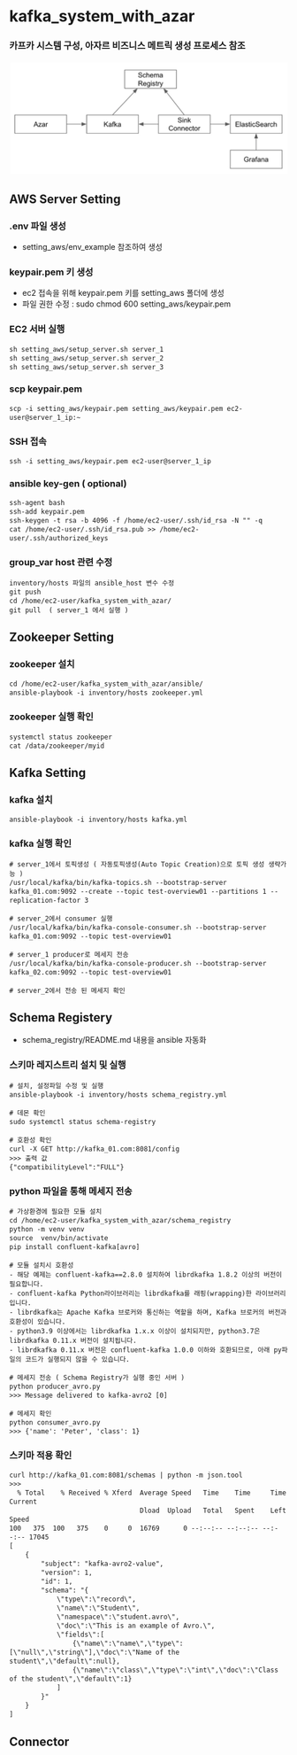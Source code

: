 # kafka_system_with_azar
### 카프카 시스템 구성, 아자르 비즈니스 메트릭 생성 프로세스 참조
<img src="image/architecture_azar.png" width="600">

## AWS Server Setting
### .env 파일 생성
- setting_aws/env_example 참조하여 생성

### keypair.pem 키 생성
- ec2 접속을 위해 keypair.pem 키를 setting_aws 폴더에 생성
- 파일 권한 수정 : sudo chmod 600 setting_aws/keypair.pem

### EC2 서버 실행
```commandline
sh setting_aws/setup_server.sh server_1
sh setting_aws/setup_server.sh server_2
sh setting_aws/setup_server.sh server_3
```

### scp keypair.pem
```commandline
scp -i setting_aws/keypair.pem setting_aws/keypair.pem ec2-user@server_1_ip:~
```

### SSH 접속
```commandline
ssh -i setting_aws/keypair.pem ec2-user@server_1_ip
```

### ansible key-gen ( optional)
```commandline
ssh-agent bash
ssh-add keypair.pem 
ssh-keygen -t rsa -b 4096 -f /home/ec2-user/.ssh/id_rsa -N "" -q
cat /home/ec2-user/.ssh/id_rsa.pub >> /home/ec2-user/.ssh/authorized_keys
```

### group_var host 관련 수정
```commandline
inventory/hosts 파일의 ansible_host 변수 수정
git push
cd /home/ec2-user/kafka_system_with_azar/
git pull  ( server_1 에서 실행 )
```

## Zookeeper Setting
### zookeeper 설치
```commandline
cd /home/ec2-user/kafka_system_with_azar/ansible/
ansible-playbook -i inventory/hosts zookeeper.yml
```

### zookeeper 실행 확인
```commandline
systemctl status zookeeper
cat /data/zookeeper/myid
```

## Kafka Setting
### kafka 설치
```commandline
ansible-playbook -i inventory/hosts kafka.yml
```
### kafka 실행 확인
```commandline
# server_1에서 토픽생성 ( 자동토픽생성(Auto Topic Creation)으로 토픽 생성 생략가능 )
/usr/local/kafka/bin/kafka-topics.sh --bootstrap-server kafka_01.com:9092 --create --topic test-overview01 --partitions 1 --replication-factor 3

# server_2에서 consumer 실행 
/usr/local/kafka/bin/kafka-console-consumer.sh --bootstrap-server kafka_01.com:9092 --topic test-overview01

# server_1 producer로 메세지 전송
/usr/local/kafka/bin/kafka-console-producer.sh --bootstrap-server kafka_02.com:9092 --topic test-overview01

# server_2에서 전송 된 메세지 확인
```


## Schema Registery
- schema_registry/README.md 내용을 ansible 자동화

### 스키마 레지스트리 설치 및 실행
```commandline
# 설치, 설정파일 수정 및 실행
ansible-playbook -i inventory/hosts schema_registry.yml

# 데몬 확인
sudo systemctl status schema-registry

# 호환성 확인
curl -X GET http://kafka_01.com:8081/config
>>> 출력 값
{"compatibilityLevel":"FULL"}
```

### python 파일을 통해 메세지 전송
```commandline
# 가상환경에 필요한 모듈 설치
cd /home/ec2-user/kafka_system_with_azar/schema_registry
python -m venv venv
source  venv/bin/activate
pip install confluent-kafka[avro]

# 모듈 설치시 호환성
- 해당 예제는 confluent-kafka==2.8.0 설치하여 librdkafka 1.8.2 이상의 버전이 필요합니다.
- confluent-kafka Python라이브러리는 librdkafka를 래핑(wrapping)한 라이브러리입니다.
- librdkafka는 Apache Kafka 브로커와 통신하는 역할을 하며, Kafka 브로커의 버전과 호환성이 있습니다.
- python3.9 이상에서는 librdkafka 1.x.x 이상이 설치되지만, python3.7은 librdkafka 0.11.x 버전이 설치됩니다.
- librdkafka 0.11.x 버전은 confluent-kafka 1.0.0 이하와 호환되므로, 아래 py파일의 코드가 실행되지 않을 수 있습니다. 

# 메세지 전송 ( Schema Registry가 실행 중인 서버 )
python producer_avro.py
>>> Message delivered to kafka-avro2 [0]

# 메세지 확인
python consumer_avro.py
>>> {'name': 'Peter', 'class': 1}
```

### 스키마 적용 확인
```commandline
curl http://kafka_01.com:8081/schemas | python -m json.tool
>>>
  % Total    % Received % Xferd  Average Speed   Time    Time     Time  Current
                                 Dload  Upload   Total   Spent    Left  Speed
100   375  100   375    0     0  16769      0 --:--:-- --:--:-- --:--:-- 17045
[
    {
        "subject": "kafka-avro2-value",
        "version": 1,
        "id": 1,
        "schema": "{
            \"type\":\"record\",
            \"name\":\"Student\",
            \"namespace\":\"student.avro\",
            \"doc\":\"This is an example of Avro.\",
            \"fields\":[
                {\"name\":\"name\",\"type\":[\"null\",\"string\"],\"doc\":\"Name of the student\",\"default\":null},
                {\"name\":\"class\",\"type\":\"int\",\"doc\":\"Class of the student\",\"default\":1}
            ]
        }"
    }
]
```


## Connector
